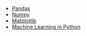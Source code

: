 - [Pandas](/learn_to_code/python/scipy/pandas)
- [Numpy](/learn_to_code/python/scipy/numpy)
- [Matplotlib](/learn_to_code/python/scipy/matplotlib)
- [Machine Learning in Python](/learn_to_code/python/scipy/machine_learning_in_python)
